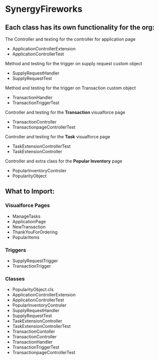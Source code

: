 # SynergyFireworks
## Each class has its own functionality for the org:

The Controller and testing for the controller for application page
- ApplicationControllerExtension
- ApplicationControllerTest

  
Method and testing for the trigger on supply request custom object
- SupplyRequestHandler 
- SupplyRequestTest

  
Method and testing for the trigger on Transaction custom object
- TransactionHandler
- TransactionTriggerTest

  
Controller and testing for the **Transaction** visualforce page
- TransactionController
- TransactionpageControllerTest

  
Controller and testing for the **Task** visualforce page
- TaskExtensionControllerTest
- TaskExtensionController


Controller and extra class for the **Popular Inventory** page
- PopularInventoryControler
- PopularityObject



## What to Import:

### Visualforce Pages
- ManageTasks
- ApplicationPage
- NewTransaction
- ThankYouForOrdering
- PopularItems


### Triggers
- SupplyRequestTrigger
- TransactionTrigger
	
### Classes
- PopularityObject.cls
- ApplicationControllerExtension
- ApplicationControllerTest
- PopularInventoryControler
- SupplyRequestHandler
- SupplyRequestTest
- TaskExtensionController
- TaskExtensionControllerTest
- TransactionContoller
- TransactionController
- TransactionHandler
- TransactionTriggerTest
- TransactionpageControllerTest



